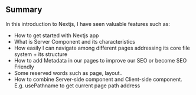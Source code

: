 ## Summary

In this introduction to Nextjs, I have seen valuable features such as:

- How to get started with Nextjs app
- What is Server Component and its characteristics
- How easily I can navigate among different pages addressing its core file system + its structure
- How to add Metadata in our pages to improve our SEO or become SEO Friendly
- Some reserved words such as page, layout..
- How to combine Server-side component and Client-side component. E.g. usePathname to get current page path address

